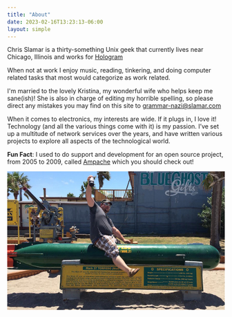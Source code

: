 ```yaml
---
title: "About"
date: 2023-02-16T13:23:13-06:00
layout: simple
---
```


Chris Slamar is a thirty-something Unix geek that currently lives near Chicago, Illinois and works for [Hologram](https://hologram.io/)

When not at work I enjoy music, reading, tinkering, and doing computer related tasks that most would categorize as work related.

I'm married to the lovely Kristina, my wonderful wife who helps keep me sane(ish)!  She is also in charge of editing my horrible spelling, so please direct any mistakes you may find on this site to [grammar-nazi@slamar.com](mailto:grammar-nazi@slamar.com)

When it comes to electronics, my interests are wide. If it plugs in, I love it!  Technology (and all the various things come with it) is my passion. I’ve set up a multitude of network services over the years, and have written various projects to explore all aspects of the technological world.

**Fun Fact**: I used to do support and development for an open source project, from 2005 to 2009, called [Ampache](https://github.com/ampache/ampache/) which you should check out!

![Chris, riding the bomb to Hell](/img/about/chris-dsl.jpg "I try not to take myself too serious all the time")
